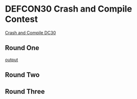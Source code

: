 # DEFCON30 Crash and Compile Contest

[Crash and Compile DC30](https://crashandcompile.org/)

## Round One

[output](round1/output.txt)

## Round Two 


## Round Three

